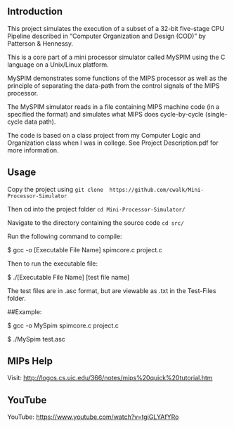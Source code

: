 ## Introduction

This project simulates the execution of a subset of a 32-bit five-stage CPU Pipeline
described in “Computer Organization and Design (COD)” by Patterson & Hennessy.

This is a core part of a mini processor simulator called MySPIM using the C language on a Unix/Linux platform.

MySPIM demonstrates some functions of the MIPS processor as well as the principle of separating the data-path 
from the control signals of the MIPS processor.

The MySPIM simulator reads in a file containing MIPS machine code (in a specified the format)
and simulates what MIPS does cycle-by-cycle (single-cycle data path).

The code is based on a class project from my Computer Logic and Organization class when I was in college. See Project Description.pdf for more information.

## Usage

Copy the project using `git clone  https://github.com/cwalk/Mini-Processor-Simulator`

Then cd into the project folder `cd Mini-Processor-Simulator/`

Navigate to the directory containing the source code `cd src/`

Run the following command to compile:

$ gcc -o [Executable File Name] spimcore.c project.c

Then to run the executable file:

$ ./[Executable File Name] [test file name]

The test files are in .asc format, but are viewable as .txt in the Test-Files folder.

##Example: 

$ gcc -o MySpim spimcore.c project.c

$ ./MySpim test.asc

## MIPs Help

Visit: http://logos.cs.uic.edu/366/notes/mips%20quick%20tutorial.htm

## YouTube

YouTube: https://www.youtube.com/watch?v=tgiGLYAfYRo
